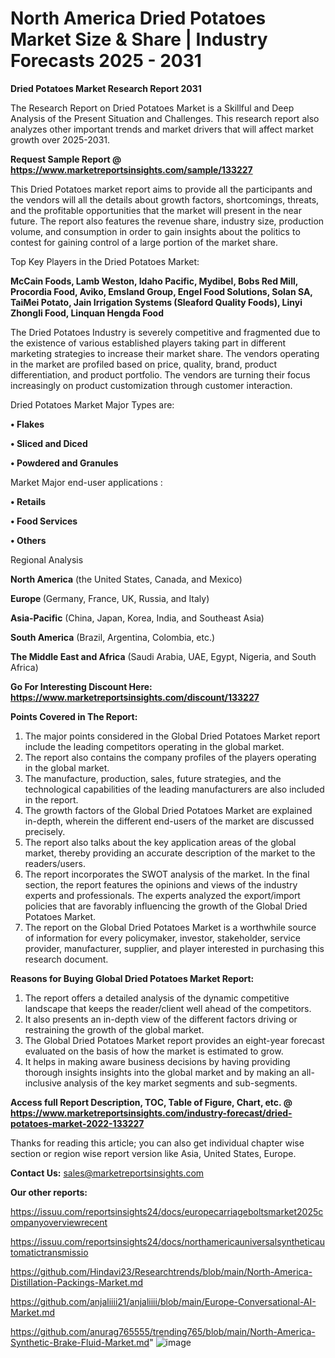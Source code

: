 # North America Dried Potatoes Market Size & Share | Industry Forecasts 2025 - 2031

<strong>Dried Potatoes Market Research Report 2031</strong>

The Research Report on Dried Potatoes Market is a Skillful and Deep Analysis of the Present Situation and Challenges. This research report also analyzes other important trends and market drivers that will affect market growth over 2025-2031.

<strong>Request Sample Report @ <a href=https://www.marketreportsinsights.com/sample/133227>https://www.marketreportsinsights.com/sample/133227</a></strong>

This Dried Potatoes market report aims to provide all the participants and the vendors will all the details about growth factors, shortcomings, threats, and the profitable opportunities that the market will present in the near future. The report also features the revenue share, industry size, production volume, and consumption in order to gain insights about the politics to contest for gaining control of a large portion of the market share.

Top Key Players in the Dried Potatoes Market:

<strong>McCain Foods, Lamb Weston, Idaho Pacific, Mydibel, Bobs Red Mill, Procordia Food, Aviko, Emsland Group, Engel Food Solutions, Solan SA, TaiMei Potato, Jain Irrigation Systems (Sleaford Quality Foods), Linyi Zhongli Food, Linquan Hengda Food</strong>

The Dried Potatoes Industry is severely competitive and fragmented due to the existence of various established players taking part in different marketing strategies to increase their market share. The vendors operating in the market are profiled based on price, quality, brand, product differentiation, and product portfolio. The vendors are turning their focus increasingly on product customization through customer interaction.

Dried Potatoes Market Major Types are:

<strong>• Flakes

• Sliced and Diced

• Powdered and Granules</strong>

Market Major end-user applications :

<strong>• Retails

• Food Services

• Others</strong>

Regional Analysis

</u><strong><b>North America</b></strong> (the United States, Canada, and Mexico)

<strong><b>Europe </b></strong>(Germany, France, UK, Russia, and Italy)

<strong><b>Asia-Pacific</b></strong> (China, Japan, Korea, India, and Southeast Asia)

<strong><b>South America</b></strong> (Brazil, Argentina, Colombia, etc.)

<strong><b>The Middle East and Africa</b></strong> (Saudi Arabia, UAE, Egypt, Nigeria, and South Africa)

<strong>Go For Interesting Discount Here: <a href=https://www.marketreportsinsights.com/discount/133227>https://www.marketreportsinsights.com/discount/133227</a></strong>

<strong>Points Covered in The Report:</strong>
<ol>
  <li>The major points considered in the Global Dried Potatoes Market report include the leading competitors operating in the global market.</li>
  <li>The report also contains the company profiles of the players operating in the global market.</li>
  <li>The manufacture, production, sales, future strategies, and the technological capabilities of the leading manufacturers are also included in the report.</li>
  <li>The growth factors of the Global Dried Potatoes Market are explained in-depth, wherein the different end-users of the market are discussed precisely.</li>
  <li>The report also talks about the key application areas of the global market, thereby providing an accurate description of the market to the readers/users.</li>
  <li>The report incorporates the SWOT analysis of the market. In the final section, the report features the opinions and views of the industry experts and professionals. The experts analyzed the export/import policies that are favorably influencing the growth of the Global Dried Potatoes Market.</li>
  <li>The report on the Global Dried Potatoes Market is a worthwhile source of information for every policymaker, investor, stakeholder, service provider, manufacturer, supplier, and player interested in purchasing this research document.</li>
</ol>
<strong>Reasons for Buying Global Dried Potatoes Market Report:</strong>

<ol>
  <li>The report offers a detailed analysis of the dynamic competitive landscape that keeps the reader/client well ahead of the competitors.</li>
  <li>It also presents an in-depth view of the different factors driving or restraining the growth of the global market.</li>
  <li>The Global Dried Potatoes Market report provides an eight-year forecast evaluated on the basis of how the market is estimated to grow.</li>
  <li>It helps in making aware business decisions by having providing thorough insights insights into the global market and by making an all-inclusive analysis of the key market segments and sub-segments.</li>
</ol>
<strong>Access full Report Description, TOC, Table of Figure, Chart, etc. @ <a href=https://www.marketreportsinsights.com/industry-forecast/dried-potatoes-market-2022-133227>https://www.marketreportsinsights.com/industry-forecast/dried-potatoes-market-2022-133227</a></strong>


Thanks for reading this article; you can also get individual chapter wise section or region wise report version like Asia, United States, Europe.

<strong>Contact Us:</strong>
sales@marketreportsinsights.com

<strong>Our other reports:</strong>

<a href=https://issuu.com/reportsinsights24/docs/europecarriageboltsmarket2025companyoverviewrecent>https://issuu.com/reportsinsights24/docs/europecarriageboltsmarket2025companyoverviewrecent</a>

<a href=https://issuu.com/reportsinsights24/docs/northamericauniversalsyntheticautomatictransmissio>https://issuu.com/reportsinsights24/docs/northamericauniversalsyntheticautomatictransmissio</a>

<a href=https://github.com/Hindavi23/Researchtrends/blob/main/North-America-Distillation-Packings-Market.md>https://github.com/Hindavi23/Researchtrends/blob/main/North-America-Distillation-Packings-Market.md</a>

<a href=https://github.com/anjaliiii21/anjaliiii/blob/main/Europe-Conversational-AI-Market.md>https://github.com/anjaliiii21/anjaliiii/blob/main/Europe-Conversational-AI-Market.md</a>

<a href=https://github.com/anurag765555/trending765/blob/main/North-America-Synthetic-Brake-Fluid-Market.md>https://github.com/anurag765555/trending765/blob/main/North-America-Synthetic-Brake-Fluid-Market.md</a>"
![image](https://github.com/user-attachments/assets/47df46ac-cebf-4b69-9c53-de460d878b6f)
